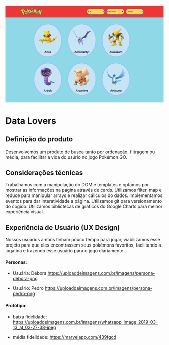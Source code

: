 ![imagem pokemons](./src/accets/logo.png)

# Data Lovers

## Definição do produto

Desenvolvemos um produto de busca tanto por ordenação, filtragem ou média, para facilitar a vida do usúrio no jogo Pokémon GO.

## Considerações técnicas

Trabalhamos com a manipulação do DOM e templates e optamos por mostrar as informações na página através de cards.
Utilizamos filter, map e reduce para manipular arrays e realizar cállculos do dados.
Implementamos eventos para dar interatividade a página.
Utilizamos git para versionamento do cógido.
Utilizamos bibliotecas de gráficos do Google Charts para melhor experiência visual.

## Experiência de Usuário (UX Design)

Nossos usuários ambos tinham pouco tempo para jogar, viabilizamos esse projeto para que eles encontrassem seus pokémons favoritos,
facilitando a jogatina e trazendo esse usuário para o jogo diariamente.

#### Personas:

* Usuária: Débora
https://uploaddeimagens.com.br/imagens/persona-debora-png

* Usuário: Pedro
https://uploaddeimagens.com.br/imagens/persona-pedro-png

#### Protótipo:

* baixa fidelidade:
https://uploaddeimagens.com.br/imagens/whatsapp_image_2019-03-13_at_03-27-38-jpeg

* média fidelidade:
https://marvelapp.com/439fgcd